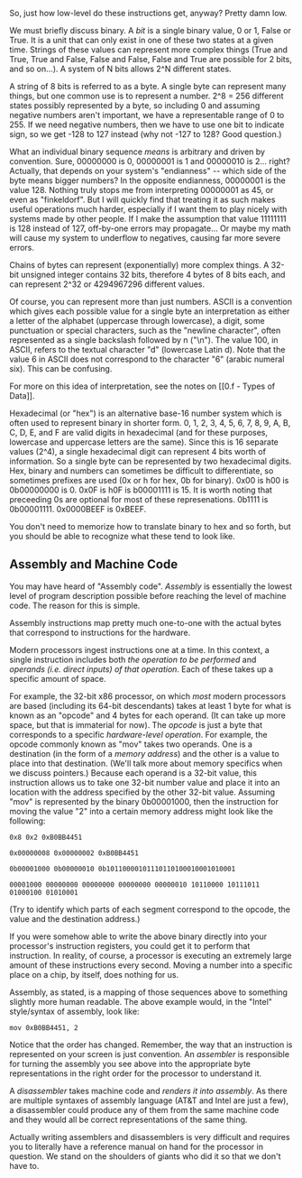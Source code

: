 So, just how low-level do these instructions get, anyway? Pretty damn low.

We must briefly discuss binary. A *bit* is a single binary value, 0 or 1, False or True. It is a unit that can only exist in one of these two states at a given time. Strings of these values can represent more complex things (True and True, True and False, False and False, False and True are possible for 2 bits, and so on...).  A system of N bits allows 2^N different states. 

A string of 8 bits is referred to as a byte. A single byte can represent many things, but one common use is to represent a number. 2^8 = 256 different states possibly represented by a byte, so including 0 and assuming negative numbers aren't important, we have a representable range of 0 to 255. If we need negative numbers, then we have to use one bit to indicate sign, so we get -128 to 127 instead (why not -127 to 128? Good question.)

What an individual binary sequence *means* is arbitrary and driven by convention. Sure, 00000000 is 0, 00000001 is 1 and 00000010 is 2... right? Actually, that depends on your system's "endianness" -- which side of the byte means bigger numbers? In the opposite endianness, 00000001 is the value 128. Nothing truly stops me from interpreting 00000001 as 45, or even as "finkeldorf". But I will quickly find that treating it as such makes useful operations much harder, especially if I want them to play nicely with systems made by other people. If I make the assumption that value 11111111 is 128 instead of 127, off-by-one errors may propagate... Or maybe my math will cause my system to underflow to negatives, causing far more severe errors.

Chains of bytes can represent (exponentially) more complex things. A 32-bit unsigned integer contains 32 bits, therefore 4 bytes of 8 bits each, and can represent 2^32 or 4294967296 different values.

Of course, you can represent more than just numbers. ASCII is a convention which gives each possible value for a single byte an interpretation as either a letter of the alphabet (uppercase through lowercase), a digit, some punctuation or special characters, such as the "newline character", often represented as a single backslash followed by n ("\\n"). The value 100, in ASCII, refers to the textual character "d" (lowercase Latin d). Note that the value 6 in ASCII does not correspond to the character "6" (arabic numeral six). This can be confusing.

For more on this idea of interpretation, see the notes on [[0.f  - Types of Data]].

Hexadecimal (or "hex") is an alternative base-16 number system which is often used to represent binary in shorter form. 0, 1, 2, 3, 4, 5, 6, 7, 8, 9, A, B, C, D, E, and F are valid digits in hexadecimal (and for these purposes, lowercase and uppercase letters are the same). Since this is 16 separate values (2^4), a single hexadecimal digit can represent 4 bits worth of information. So a single byte can be represented by two hexadecimal digits. Hex, binary and numbers can sometimes be difficult to differentiate, so sometimes prefixes are used (0x or h for hex, 0b for binary). 0x00 is h00 is 0b00000000 is 0. 0x0F is h0F is b00001111 is 15. It is worth noting that preceeding 0s are optional for most of these represenations. 0b1111 is 0b00001111. 0x0000BEEF is 0xBEEF.

You don't need to memorize how to translate binary to hex and so forth, but you should be able to recognize what these tend to look like.

## Assembly and Machine Code
You may have heard of "Assembly code". *Assembly* is essentially the lowest level of program description possible before reaching the level of machine code. The reason for this is simple.

Assembly instructions map pretty much one-to-one with the actual bytes that correspond to instructions for the hardware.

Modern processors ingest instructions one at a time. In this context, a single instruction includes both *the operation to be performed* and *operands (i.e. direct inputs) of that operation*. Each of these takes up a specific amount of space.

For example, the 32-bit x86 processor, on which *most* modern processors are based (including its 64-bit descendants) takes at least 1 byte for what is known as an "opcode" and 4 bytes for each operand. (It can take up more space, but that is immaterial for now). The *opcode* is just a byte that corresponds to a specific *hardware-level operation*. For example, the opcode commonly known as "mov" takes two operands. One is a destination (in the form of a *memory address*) and the other is a value to place into that destination. (We'll talk more about memory specifics when we discuss pointers.) Because each operand is a 32-bit value, this instruction allows us to take one 32-bit number value and place it into an location with the address specified by the other 32-bit value. 
Assuming "mov" is represented by the binary 0b00001000, then the instruction for moving the value "2" into a certain memory address might look like the following: 

```hex
0x8 0x2 0xB0BB4451
```
```expanded-hex
0x00000008 0x00000002 0xB0BB4451
```
``` binary
0b00001000 0b00000010 0b10110000101110110100010001010001
```
``` expanded-binary
00001000 00000000 00000000 00000000 00000010 10110000 10111011 01000100 01010001
```
(Try to identify which parts of each segment correspond to the opcode, the value and the destination address.)

If you were somehow able to write the above binary directly into your processor's instruction registers, you could get it to perform that instruction. In reality, of course, a processor is executing an extremely large amount of these instructions every second. Moving a number into a specific place on a chip, by itself, does nothing for us. 

Assembly, as stated, is a mapping of those sequences above to something slightly more human readable. The above example would, in the "Intel" style/syntax of assembly, look like:

``` assembly-Intel
mov 0xB0BB4451, 2
```

Notice that the order has changed. Remember, the way that an instruction is represented on your screen is just convention. An *assembler* is responsible for turning the assembly you see above into the appropriate byte representations in the right order for the processor to understand it. 

A *disassembler* takes machine code and *renders it into assembly*. As there are multiple syntaxes of assembly language (AT&T and Intel are just a few), a disassembler could produce any of them from the same machine code and they would all be correct representations of the same thing.

Actually writing assemblers and disassemblers is very difficult and requires you to literally have a reference manual on hand for the processor in question. We stand on the shoulders of giants who did it so that we don't have to.

